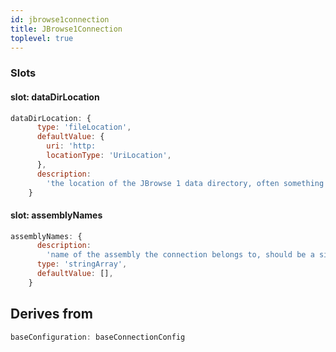 ```yaml
---
id: jbrowse1connection
title: JBrowse1Connection
toplevel: true
---
```


### Slots

#### slot: dataDirLocation

```js
dataDirLocation: {
      type: 'fileLocation',
      defaultValue: {
        uri: 'http:
        locationType: 'UriLocation',
      },
      description:
        'the location of the JBrowse 1 data directory, often something like http:
    }
```

#### slot: assemblyNames

```js
assemblyNames: {
      description:
        'name of the assembly the connection belongs to, should be a single entry',
      type: 'stringArray',
      defaultValue: [],
    }
```

## Derives from

```js
baseConfiguration: baseConnectionConfig
```
